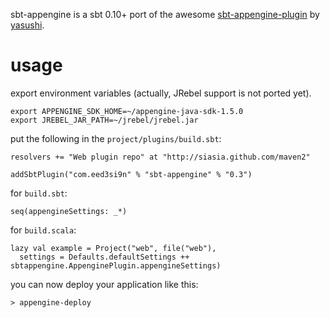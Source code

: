 sbt-appengine is a sbt 0.10+ port of the awesome [sbt-appengine-plugin][1] by [yasushi][2].

usage
=====
export environment variables (actually, JRebel support is not ported yet).

    export APPENGINE_SDK_HOME=~/appengine-java-sdk-1.5.0
    export JREBEL_JAR_PATH=~/jrebel/jrebel.jar

put the following in the `project/plugins/build.sbt`:

    resolvers += "Web plugin repo" at "http://siasia.github.com/maven2"
    
    addSbtPlugin("com.eed3si9n" % "sbt-appengine" % "0.3")

for `build.sbt`:

    seq(appengineSettings: _*)

for `build.scala`:

    lazy val example = Project("web", file("web"),
      settings = Defaults.defaultSettings ++ sbtappengine.AppenginePlugin.appengineSettings)

you can now deploy your application like this:

    > appengine-deploy

  [1]: https://github.com/Yasushi/sbt-appengine-plugin
  [2]: https://github.com/Yasushi
